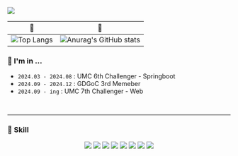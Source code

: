 
<img src="https://capsule-render.vercel.app/api?type=venom&color=2F4F4F&height=280&section=header&text=nana&desc=lee ga young&fontSize=70
&fontColor=ffff" />

<div align="center">
  
|:green_heart:|:green_heart:|
|------|---|
|![Top Langs](https://github-readme-stats.vercel.app/api/top-langs/?username=lgy010011&exclude_repo=GameProgramming&layout=compact&theme=vue-dark)|![Anurag's GitHub stats](https://github-readme-stats.vercel.app/api?username=lgy010011&hide=contribs,prs&show_icons=true&theme=vue-dark)|

</div>

### :bug: I'm in ...

- `2024.03 - 2024.08` : UMC 6th Challenger - Springboot
- `2024.09 - 2024.12` : GDGoC 3rd Memeber
- `2024.09 - ing` : UMC 7th Challenger - Web

<br>

---

### :bug: Skill
<div align="center">
<img src="https://img.shields.io/badge/java-007396?style=for-the-badge&logo=OpenJDK&logoColor=white">
<img src="https://img.shields.io/badge/springboot-6DB33F?style=for-the-badge&logo=springboot&logoColor=white">
<img src="https://img.shields.io/badge/MySQL-4479A1?style=for-the-badge&logo=MySQL&logoColor=white">
<img src="https://img.shields.io/badge/aws-232F3E?style=for-the-badge&logo=amazonwebservices&logoColor=white"/> 

<img src="https://img.shields.io/badge/HTML5-E34F26?style=for-the-badge&logo=HTML5&logoColor=white">
<img src="https://img.shields.io/badge/CSS3-1572B6?style=for-the-badge&logo=CSS3&logoColor=white">
<img src="https://img.shields.io/badge/JavaScript-F7DF1E?style=for-the-badge&logo=JavaScript&logoColor=white">
<img src="https://img.shields.io/badge/React-61DAFB?style=for-the-badge&logo=React&logoColor=white">
</div>
